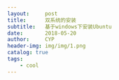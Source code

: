 ```yaml
---
layout:     post                    
title:      双系统的安装
subtitle:   基于windows下安装Ubuntu 
date:       2018-05-20              
author:     CYP                      
header-img: img/img/1.png   
catalog: true                       
tags:                               
    - cool
---
```


